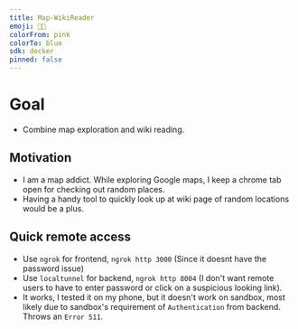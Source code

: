 ```yaml
---
title: Map-WikiReader
emoji: 🫡🥸
colorFrom: pink
colorTo: blue
sdk: docker
pinned: false
---
```

# Goal
- Combine map exploration and wiki reading.

## Motivation
- I am a map addict. While exploring Google maps, I keep a chrome tab open for checking out random places. 
- Having a handy tool to quickly look up at wiki page of random locations would be a plus.


## Quick remote access
- Use `ngrok` for frontend, `ngrok http 3000` (Since it doesnt have the password issue)
- Use `localtunnel` for backend, `ngrok http 8004` (I don't want remote users to have to enter password or click on a suspicious looking link).
- It works, I tested it on my phone, but it doesn't work on sandbox, most likely due to sandbox's requirement of `Authentication` from backend. Throws an `Error 511`.
